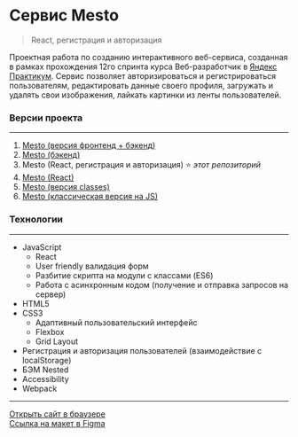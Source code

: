 # **Cервис Mesto**
> React, регистрация и авторизация

Проектная работа по созданию интерактивного веб-сервиса, созданная в рамках прохождения 12го спринта курса Веб-разработчик в [Яндекс Практикум](https://practicum.yandex.ru "сервис онлайн-образования"). Сервис позволяет авторизироваться и регистрироваться пользователям, редактировать данные своего профиля, загружать и удалять свои изображения, лайкать картинки из ленты пользователей.

### **Версии проекта**
***
1. [Mesto (версия фронтенд + бэкенд)](https://github.com/romankrivopalov/react-mesto-api-full-gha)
2. [Mesto (бэкенд)](https://github.com/romankrivopalov/express-mesto-gha)
3. Mesto (React, регистрация и авторизация) :star: *этот репозиторий*
4. [Mesto (React)](https://github.com/romankrivopalov/mesto-react)
5. [Mesto (версия classes)](https://github.com/romankrivopalov/mesto)
6. [Mesto (классическая версия на JS)](https://github.com/romankrivopalov/mesto-classic)

### **Технологии**
***
* JavaScript
  * React
  * User friendly валидация форм
  * Разбитие скрипта на модули с классами (ES6)
  * Работа с асинхронным кодом (получение и отправка запросов на сервер)
* HTML5
* CSS3
  * Адаптивный пользовательский интерфейс
  * Flexbox
  * Grid Layout
* Регистрация и авторизация пользователей (взаимодействие с localStorage)
* БЭМ Nested
* Accessibility
* Webpack

***
[Открыть сайт в браузере](https://romankrivopalov.github.io/react-mesto-auth/)\
[Ссылка на макет в Figma](https://www.figma.com/file/2cn9N9jSkmxD84oJik7xL7/JavaScript.-Sprint-4?node-id=0%3A1)
